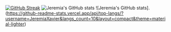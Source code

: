 [![GitHub Streak](https://github-readme-streak-stats.herokuapp.com?user=JeremiaXavier&theme=highcontrast&card_width=420)](https://git.io/streak-stats)
![Jeremia's GitHub stats](https://github-readme-stats.vercel.app/api?username=JeremiaXavier&show_icons=true&theme=transparent)
![Jeremia's GitHub stats].(https://github-readme-stats.vercel.app/api/top-langs/?username=JeremiaXavier&langs_count=10&layout=compact&theme=material-lighter)
